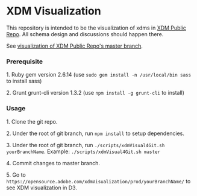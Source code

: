 # XDM Visualization

This repository is intended to be the visualization of xdms in [XDM Public Repo](https://github.com/adobe/xdm). All schema design and discussions should happen there.

See [visualization of XDM Public Repo's master branch](https://opensource.adobe.com/xdmVisualization/prod/master/).

### Prerequisite

1\. Ruby gem version 2.6.14 (use `sudo gem install -n /usr/local/bin sass` to install sass)

2\. Grunt grunt-cli version 1.3.2 (use `npm install -g grunt-cli` to install)

### Usage
        
1\. Clone the git repo.

2\. Under the root of git branch, run `npm install` to setup dependencies.

3\. Under the root of git branch, run `./scripts/xdmVisual4Git.sh yourBranchName`. Example: `./scripts/xdmVisual4Git.sh master`

4\. Commit changes to master branch.

5\. Go to `https://opensource.adobe.com/xdmVisualization/prod/yourBranchName/` to see XDM visualization in D3. 